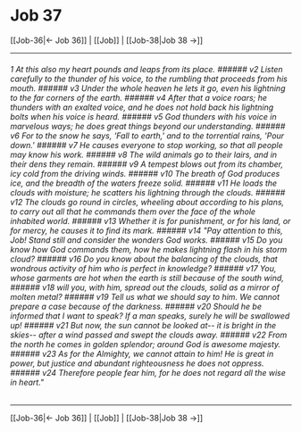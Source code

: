 # Job 37

[[Job-36|← Job 36]] | [[Job]] | [[Job-38|Job 38 →]]
***

###### 1 At this also my heart pounds and leaps from its place. ###### v2 Listen carefully to the thunder of his voice, to the rumbling that proceeds from his mouth. ###### v3 Under the whole heaven he lets it go, even his lightning to the far corners of the earth. ###### v4 After that a voice roars; he thunders with an exalted voice, and he does not hold back his lightning bolts when his voice is heard. ###### v5 God thunders with his voice in marvelous ways; he does great things beyond our understanding. ###### v6 For to the snow he says, 'Fall to earth,' and to the torrential rains, 'Pour down.' ###### v7 He causes everyone to stop working, so that all people may know his work. ###### v8 The wild animals go to their lairs, and in their dens they remain. ###### v9 A tempest blows out from its chamber, icy cold from the driving winds. ###### v10 The breath of God produces ice, and the breadth of the waters freeze solid. ###### v11 He loads the clouds with moisture; he scatters his lightning through the clouds. ###### v12 The clouds go round in circles, wheeling about according to his plans, to carry out all that he commands them over the face of the whole inhabited world. ###### v13 Whether it is for punishment, or for his land, or for mercy, he causes it to find its mark. ###### v14 "Pay attention to this, Job! Stand still and consider the wonders God works. ###### v15 Do you know how God commands them, how he makes lightning flash in his storm cloud? ###### v16 Do you know about the balancing of the clouds, that wondrous activity of him who is perfect in knowledge? ###### v17 You, whose garments are hot when the earth is still because of the south wind, ###### v18 will you, with him, spread out the clouds, solid as a mirror of molten metal? ###### v19 Tell us what we should say to him. We cannot prepare a case because of the darkness. ###### v20 Should he be informed that I want to speak? If a man speaks, surely he will be swallowed up! ###### v21 But now, the sun cannot be looked at-- it is bright in the skies-- after a wind passed and swept the clouds away. ###### v22 From the north he comes in golden splendor; around God is awesome majesty. ###### v23 As for the Almighty, we cannot attain to him! He is great in power, but justice and abundant righteousness he does not oppress. ###### v24 Therefore people fear him, for he does not regard all the wise in heart."

***
[[Job-36|← Job 36]] | [[Job]] | [[Job-38|Job 38 →]]
